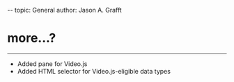 --
topic: General
author: Jason A. Grafft
# more...?
---
- Added pane for Video.js
- Added HTML selector for Video.js-eligible data types